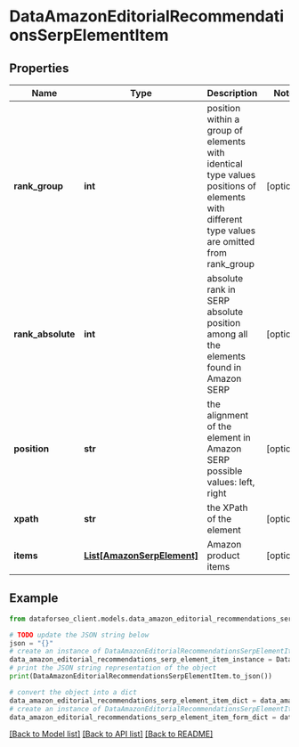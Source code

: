 # DataAmazonEditorialRecommendationsSerpElementItem


## Properties

Name | Type | Description | Notes
------------ | ------------- | ------------- | -------------
**rank_group** | **int** | position within a group of elements with identical type values positions of elements with different type values are omitted from rank_group | [optional] 
**rank_absolute** | **int** | absolute rank in SERP absolute position among all the elements found in Amazon SERP | [optional] 
**position** | **str** | the alignment of the element in Amazon SERP possible values: left, right | [optional] 
**xpath** | **str** | the XPath of the element | [optional] 
**items** | [**List[AmazonSerpElement]**](AmazonSerpElement.md) | Amazon product items | [optional] 

## Example

```python
from dataforseo_client.models.data_amazon_editorial_recommendations_serp_element_item import DataAmazonEditorialRecommendationsSerpElementItem

# TODO update the JSON string below
json = "{}"
# create an instance of DataAmazonEditorialRecommendationsSerpElementItem from a JSON string
data_amazon_editorial_recommendations_serp_element_item_instance = DataAmazonEditorialRecommendationsSerpElementItem.from_json(json)
# print the JSON string representation of the object
print(DataAmazonEditorialRecommendationsSerpElementItem.to_json())

# convert the object into a dict
data_amazon_editorial_recommendations_serp_element_item_dict = data_amazon_editorial_recommendations_serp_element_item_instance.to_dict()
# create an instance of DataAmazonEditorialRecommendationsSerpElementItem from a dict
data_amazon_editorial_recommendations_serp_element_item_form_dict = data_amazon_editorial_recommendations_serp_element_item.from_dict(data_amazon_editorial_recommendations_serp_element_item_dict)
```
[[Back to Model list]](../README.md#documentation-for-models) [[Back to API list]](../README.md#documentation-for-api-endpoints) [[Back to README]](../README.md)


